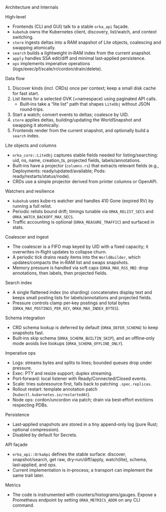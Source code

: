 Architecture and Internals

High‑level
- Frontends (CLI and GUI) talk to a stable `orka_api` façade.
- `kubehub` owns the Kubernetes client, discovery, list/watch, and context switching.
- `store` ingests deltas into a RAM snapshot of Lite objects, coalescing and swapping atomically.
- `search` builds a lightweight in‑RAM index from the current snapshot.
- `apply` handles SSA edit/diff and minimal last‑applied persistence.
- `ops` implements imperative operations (logs/exec/pf/scale/rr/cordon/drain/delete).

Data flow
1) Discover kinds (incl. CRDs) once per context; keep a small disk cache for fast start.
2) List items for a selected GVK (+namespace) using paginated API calls.
   - Built‑ins take a “lite list” path that shapes `LiteObj` without JSON round‑trips.
3) Start a watch; convert events to deltas; coalesce by UID.
4) `store` applies deltas, building/updating the WorldSnapshot and swapping it atomically.
5) Frontends render from the current snapshot, and optionally build a `search` index.

Lite objects and columns
- `orka_core::LiteObj` captures stable fields needed for listing/searching: uid, ns, name, creation_ts, projected fields, labels/annotations.
- Built‑ins have a projector (`columns.rs`) that extracts relevant fields (e.g., Deployments: ready/updated/available; Pods: ready/restarts/status/node).
- CRDs use a simple projector derived from printer columns or OpenAPI.

Watchers and resilience
- `kubehub` uses kube‑rs watcher and handles 410 Gone (expired RV) by running a full relist.
- Periodic relists bound drift; timings tunable via `ORKA_RELIST_SECS` and `ORKA_WATCH_BACKOFF_MAX_SECS`.
- Traffic accounting is optional (`ORKA_MEASURE_TRAFFIC`) and surfaced in stats.

Coalescer and ingest
- The coalescer is a FIFO map keyed by UID with a fixed capacity; it overwrites in‑flight updates to collapse churn.
- A periodic tick drains ready items into the `WorldBuilder`, which updates/compacts the in‑RAM list and swaps snapshots.
- Memory pressure is handled via soft caps (`ORKA_MAX_RSS_MB`): drop annotations, then labels, then projected fields.

Search index
- A single flattened index (no sharding) concatenates display text and keeps small posting lists for labels/annotations and projected fields.
- Pressure controls clamp per‑key postings and total bytes (`ORKA_MAX_POSTINGS_PER_KEY`, `ORKA_MAX_INDEX_BYTES`).

Schema integration
- CRD schema lookup is deferred by default (`ORKA_DEFER_SCHEMA`) to keep snapshots fast.
- Built‑ins skip schema (`ORKA_SCHEMA_BUILTIN_SKIP`), and an offline‑only mode avoids live lookups (`ORKA_SCHEMA_OFFLINE_ONLY`).

Imperative ops
- Logs: streams bytes and splits to lines; bounded queues drop under pressure.
- Exec: PTY and resize support; duplex streaming.
- Port‑forward: local listener with Ready/Connected/Closed events.
- Scale: tries subresource first, falls back to patching `.spec.replicas`.
- Rollout restart: template annotation patch (`kubectl.kubernetes.io/restartedAt`).
- Node ops: cordon/uncordon via patch; drain via best‑effort evictions respecting PDBs.

Persistence
- Last‑applied snapshots are stored in a tiny append‑only log (pure Rust; optional compression).
- Disabled by default for Secrets.

API façade
- `orka_api::OrkaApi` defines the stable surface: discover, snapshot/search, get raw, dry‑run/diff/apply, watch(lite), schema, last‑applied, and ops.
- Current implementation is in‑process; a transport can implement the same trait later.

Metrics
- The code is instrumented with counters/histograms/gauges. Expose a Prometheus endpoint by setting `ORKA_METRICS_ADDR` on any CLI command.

